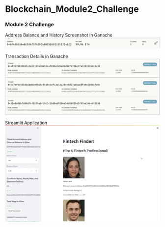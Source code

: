 # Blockchain_Module2_Challenge

### Module 2 Challenge

Address Balance and History Screenshot in Ganache
![markdown_image](address_balance_and_history.png)

Transaction Details in Ganache
![markdown_image](transaction_details.png)

Streamlit Application
![markdown_image](streamlit_application.png)